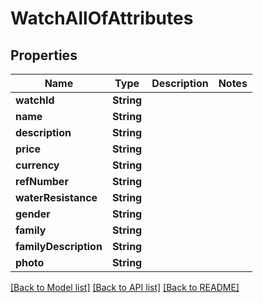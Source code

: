 # WatchAllOfAttributes

## Properties
Name | Type | Description | Notes
------------ | ------------- | ------------- | -------------
**watchId** | **String** |  | 
**name** | **String** |  | 
**description** | **String** |  | 
**price** | **String** |  | 
**currency** | **String** |  | 
**refNumber** | **String** |  | 
**waterResistance** | **String** |  | 
**gender** | **String** |  | 
**family** | **String** |  | 
**familyDescription** | **String** |  | 
**photo** | **String** |  | 

[[Back to Model list]](../README.md#documentation-for-models) [[Back to API list]](../README.md#documentation-for-api-endpoints) [[Back to README]](../README.md)


